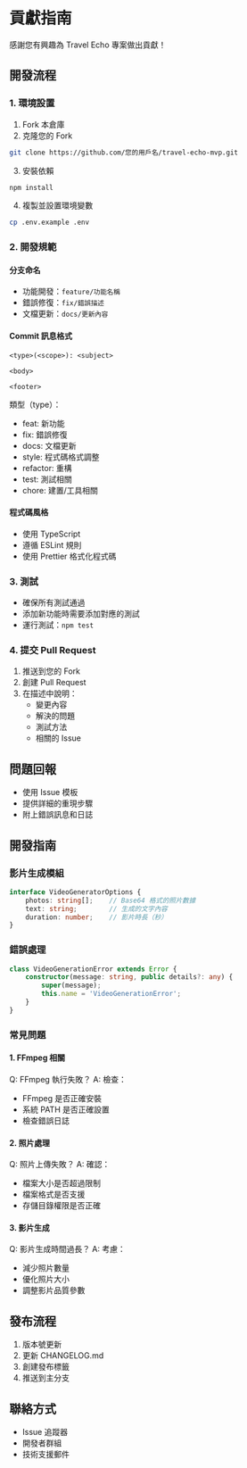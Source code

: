 # 貢獻指南

感謝您有興趣為 Travel Echo 專案做出貢獻！

## 開發流程

### 1. 環境設置
1. Fork 本倉庫
2. 克隆您的 Fork
```bash
git clone https://github.com/您的用戶名/travel-echo-mvp.git
```
3. 安裝依賴
```bash
npm install
```
4. 複製並設置環境變數
```bash
cp .env.example .env
```

### 2. 開發規範

#### 分支命名
- 功能開發：`feature/功能名稱`
- 錯誤修復：`fix/錯誤描述`
- 文檔更新：`docs/更新內容`

#### Commit 訊息格式
```
<type>(<scope>): <subject>

<body>

<footer>
```

類型（type）：
- feat: 新功能
- fix: 錯誤修復
- docs: 文檔更新
- style: 程式碼格式調整
- refactor: 重構
- test: 測試相關
- chore: 建置/工具相關

#### 程式碼風格
- 使用 TypeScript
- 遵循 ESLint 規則
- 使用 Prettier 格式化程式碼

### 3. 測試
- 確保所有測試通過
- 添加新功能時需要添加對應的測試
- 運行測試：`npm test`

### 4. 提交 Pull Request
1. 推送到您的 Fork
2. 創建 Pull Request
3. 在描述中說明：
   - 變更內容
   - 解決的問題
   - 測試方法
   - 相關的 Issue

## 問題回報
- 使用 Issue 模板
- 提供詳細的重現步驟
- 附上錯誤訊息和日誌

## 開發指南

### 影片生成模組
```typescript
interface VideoGeneratorOptions {
    photos: string[];    // Base64 格式的照片數據
    text: string;        // 生成的文字內容
    duration: number;    // 影片時長（秒）
}
```

### 錯誤處理
```typescript
class VideoGenerationError extends Error {
    constructor(message: string, public details?: any) {
        super(message);
        this.name = 'VideoGenerationError';
    }
}
```

### 常見問題

#### 1. FFmpeg 相關
Q: FFmpeg 執行失敗？
A: 檢查：
   - FFmpeg 是否正確安裝
   - 系統 PATH 是否正確設置
   - 檢查錯誤日誌

#### 2. 照片處理
Q: 照片上傳失敗？
A: 確認：
   - 檔案大小是否超過限制
   - 檔案格式是否支援
   - 存儲目錄權限是否正確

#### 3. 影片生成
Q: 影片生成時間過長？
A: 考慮：
   - 減少照片數量
   - 優化照片大小
   - 調整影片品質參數

## 發布流程
1. 版本號更新
2. 更新 CHANGELOG.md
3. 創建發布標籤
4. 推送到主分支

## 聯絡方式
- Issue 追蹤器
- 開發者群組
- 技術支援郵件 